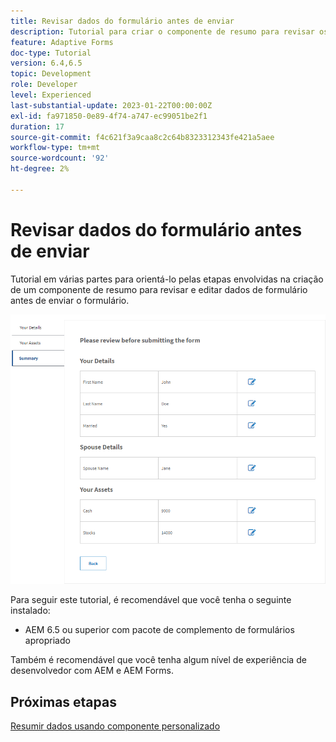 ```yaml
---
title: Revisar dados do formulário antes de enviar
description: Tutorial para criar o componente de resumo para revisar os dados do formulário antes do envio.
feature: Adaptive Forms
doc-type: Tutorial
version: 6.4,6.5
topic: Development
role: Developer
level: Experienced
last-substantial-update: 2023-01-22T00:00:00Z
exl-id: fa971850-0e89-4f74-a747-ec99051be2f1
duration: 17
source-git-commit: f4c621f3a9caa8c2c64b8323312343fe421a5aee
workflow-type: tm+mt
source-wordcount: '92'
ht-degree: 2%

---
```


# Revisar dados do formulário antes de enviar

Tutorial em várias partes para orientá-lo pelas etapas envolvidas na criação de um componente de resumo para revisar e editar dados de formulário antes de enviar o formulário.

![review-form-data](assets/review-form-data.png)

Para seguir este tutorial, é recomendável que você tenha o seguinte instalado:

* AEM 6.5 ou superior com pacote de complemento de formulários apropriado

Também é recomendável que você tenha algum nível de experiência de desenvolvedor com AEM e AEM Forms.

## Próximas etapas

[Resumir dados usando componente personalizado](./create-component.md)